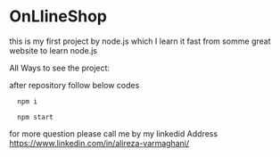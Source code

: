 # OnLIineShop

this is my first project by node.js which I learn it fast from somme great website to learn node.js

All Ways to see the project: 

after repository follow below codes

      npm i
      
      npm start 
      
      
      
   for more question please call me by my linkedid Address    https://www.linkedin.com/in/alireza-varmaghani/
   
